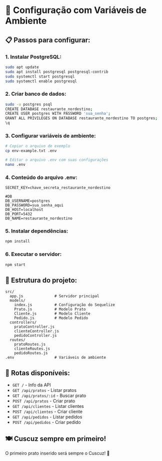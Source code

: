 # 🔧 Configuração com Variáveis de Ambiente

## 📋 Passos para configurar:

### 1. Instalar PostgreSQL:
```bash
sudo apt update
sudo apt install postgresql postgresql-contrib
sudo systemctl start postgresql
sudo systemctl enable postgresql
```

### 2. Criar banco de dados:
```bash
sudo -u postgres psql
CREATE DATABASE restaurante_nordestino;
CREATE USER postgres WITH PASSWORD 'sua_senha';
GRANT ALL PRIVILEGES ON DATABASE restaurante_nordestino TO postgres;
\q
```

### 3. Configurar variáveis de ambiente:
```bash
# Copiar o arquivo de exemplo
cp env-example.txt .env

# Editar o arquivo .env com suas configurações
nano .env
```

### 4. Conteúdo do arquivo .env:
```env
SECRET_KEY=chave_secreta_restaurante_nordestino

#DB
DB_USERNAME=postgres
DB_PASSWORD=sua_senha_aqui
DB_HOST=localhost
DB_PORT=5432
DB_NAME=restaurante_nordestino
```

### 5. Instalar dependências:
```bash
npm install
```

### 6. Executar o servidor:
```bash
npm start
```

## 🎯 Estrutura do projeto:
```
src/
  app.js              # Servidor principal
  models/
    index.js          # Configuração do Sequelize
    Prato.js          # Modelo Prato
    Cliente.js        # Modelo Cliente
    Pedido.js         # Modelo Pedido
  controllers/
    pratoController.js
    clienteController.js
    pedidoController.js
  routes/
    pratoRoutes.js
    clienteRoutes.js
    pedidoRoutes.js
.env                  # Variáveis de ambiente
```

## 🚀 Rotas disponíveis:
- `GET /` - Info da API
- `GET /api/pratos` - Listar pratos
- `GET /api/pratos/:id` - Buscar prato
- `POST /api/pratos` - Criar prato
- `GET /api/clientes` - Listar clientes
- `POST /api/clientes` - Criar cliente
- `GET /api/pedidos` - Listar pedidos
- `POST /api/pedidos` - Criar pedido

## 🍽️ Cuscuz sempre em primeiro!
O primeiro prato inserido será sempre o Cuscuz! 🥳 